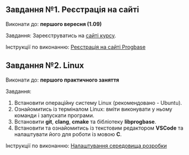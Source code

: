 ## Завдання №1. Реєстрація на сайті

Виконати до:		**першого вересня (1.09)**

Завдання:		Зареєструватись на [сайті курсу][progbase].

Інструкції по виконанню: [Реєстрація на сайті Progbase][help-register]

## Завдання №2. Linux

Виконати до:		**першого практичного заняття**

Завдання:

1. Встановити операційну систему Linux (рекомендовано - Ubuntu).
2. Ознайомитись із терміналом Linux: вміти виконувати у ньому команди і запускати програми.
3. Встановити __git__, __clang__, __cmake__ та бібліотеку __libprogbase__.
3. Встановити та ознайомитись із текстовим редактором __VSCode__ та налаштувати його для роботи із мовою __C__. 

Інструкції по виконанню: [Налаштування середовища розробки][linux-install]


[progbase]: https://progbase.herokuapp.com/profile
[help-register]: https://progbase.herokuapp.com/help/register
[linux-install]: https://docs.google.com/document/d/1JaZVV6_QryMq6yCK0pUE38Dc7azp_GhBWtGxvaYBk5Q/edit?usp=sharing
